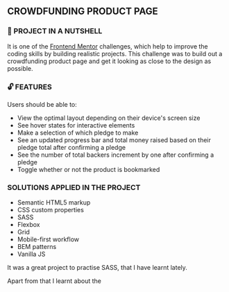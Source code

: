 ## CROWDFUNDING PRODUCT PAGE

### :shell: PROJECT IN A NUTSHELL

It is one of the [Frontend Mentor](https://www.frontendmentor.io) challenges, which help to improve the coding skills by building realistic projects.
This challenge was to build out a crowdfunding product page and get it looking as close to the design as possible.

### :unlock: FEATURES 

Users should be able to:

* View the optimal layout depending on their device's screen size
* See hover states for interactive elements
* Make a selection of which pledge to make
* See an updated progress bar and total money raised based on their pledge total after confirming a pledge
* See the number of total backers increment by one after confirming a pledge
* Toggle whether or not the product is bookmarked

###  SOLUTIONS APPLIED IN THE PROJECT

* Semantic HTML5 markup
* CSS custom properties
* SASS
* Flexbox
* Grid
* Mobile-first workflow
* BEM patterns
* Vanilla JS

It was a great project to practise SASS, that I have learnt lately. 

Apart from that I learnt about the <dialog> tag and applied it the modals/popups within this project. 
Further, I used the showmodal() method to open my modals. It allowed my to style a ::backdrop pseudo-element.
With the close() method I made it possible to close the modals.
This video from [Kevin Powell](https://www.youtube.com/watch?v=TAB_v6yBXIE&t=303s) was my source of knowledge.

Moreover, I refreshed my knowledge on grid and grid-template-areas.

I also learnt, how to use media queries in JS.


###  SOLUTIONS I STILL WANT TO ADD 

* I would like to some more transitions for modals
* During working on this project I found out that @import in SASS is an outdated practice already and I should use @use and @forward so in my next project I am definitely going to use them!

### :boom: PROJECT LIVE 

![Bamboo](https://user-images.githubusercontent.com/83141358/224510905-af743441-4c4a-4cf3-9e5c-7f7903c0f11f.png)


### 💻 TECHNOLOGIES

![HTML5](https://img.shields.io/badge/html5-%23E34F26.svg?style=for-the-badge&logo=html5&logoColor=white)
![CSS3](https://img.shields.io/badge/css3-%231572B6.svg?style=for-the-badge&logo=css3&logoColor=white)
![JavaScript](https://img.shields.io/badge/javascript-%23323330.svg?style=for-the-badge&logo=javascript&logoColor=%23F7DF1E)

### 🤝 SPECIALTHANKS

